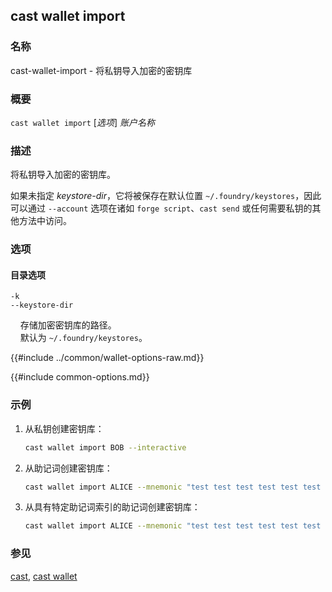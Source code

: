 ## cast wallet import

### 名称

cast-wallet-import - 将私钥导入加密的密钥库

### 概要

`cast wallet import` [*选项*] _账户名称_

### 描述

将私钥导入加密的密钥库。

如果未指定 _keystore-dir_，它将被保存在默认位置 `~/.foundry/keystores`，因此可以通过 `--account` 选项在诸如 `forge script`、`cast send` 或任何需要私钥的其他方法中访问。

### 选项

#### 目录选项

`-k`  
`--keystore-dir`

&nbsp;&nbsp;&nbsp;&nbsp;存储加密密钥库的路径。  
&nbsp;&nbsp;&nbsp;&nbsp;默认为 `~/.foundry/keystores`。

{{#include ../common/wallet-options-raw.md}}

{{#include common-options.md}}

### 示例

1. 从私钥创建密钥库：

   ```sh
   cast wallet import BOB --interactive
   ```

2. 从助记词创建密钥库：

   ```sh
   cast wallet import ALICE --mnemonic "test test test test test test test test test test test test"
   ```

3. 从具有特定助记词索引的助记词创建密钥库：
   ```sh
   cast wallet import ALICE --mnemonic "test test test test test test test test test test test test" --mnemonic-index 1
   ```

### 参见

[cast](./cast.md), [cast wallet](./cast-wallet.md)